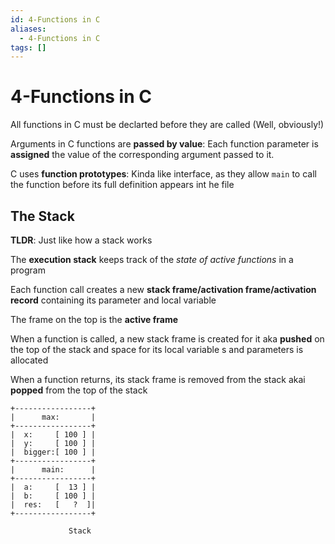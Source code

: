 ```yaml
---
id: 4-Functions in C
aliases:
  - 4-Functions in C
tags: []
---
```


# 4-Functions in C

All functions in C must be declarted before they are called (Well, obviously!)

Arguments in C functions are **passed by value**: Each function parameter is **assigned** the value of the corresponding argument passed to it.

C uses **function prototypes**: Kinda like interface, as they allow `main` to call the function before its full definition appears int he file

## The Stack

**TLDR**: Just like how a stack works

The **execution stack** keeps track of the _state of active functions_ in a program

Each function call creates a new **stack frame/activation frame/activation record** containing its parameter and local variable

The frame on the top is the **active frame**

When a function is called, a new stack frame is created for it aka **pushed** on the top of the stack and space for its local variable s and parameters is allocated

When a function returns, its stack frame is removed from the stack akai **popped** from the top of the stack

    +-----------------+
    |      max:       |
    +-----------------+
    |  x:     [ 100 ] |
    |  y:     [ 100 ] |
    |  bigger:[ 100 ] |
    +-----------------+
    |      main:      |
    +-----------------+
    |  a:     [  13 ] |
    |  b:     [ 100 ] |
    |  res:   [   ?  ]|
    +-----------------+

                 Stack
